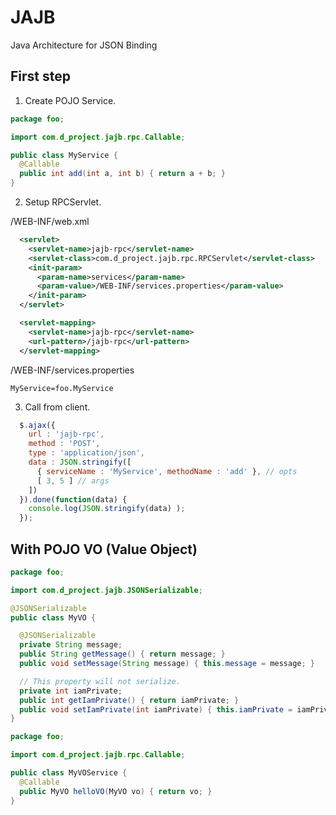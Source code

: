 JAJB
===
Java Architecture for JSON Binding

## First step

1. Create POJO Service.

```java
package foo;

import com.d_project.jajb.rpc.Callable;

public class MyService {
  @Callable
  public int add(int a, int b) { return a + b; }
}
```

2. Setup RPCServlet.

/WEB-INF/web.xml
```xml
  <servlet>
    <servlet-name>jajb-rpc</servlet-name>
    <servlet-class>com.d_project.jajb.rpc.RPCServlet</servlet-class>
    <init-param>
      <param-name>services</param-name>
      <param-value>/WEB-INF/services.properties</param-value>
    </init-param>
  </servlet>

  <servlet-mapping>
    <servlet-name>jajb-rpc</servlet-name>
    <url-pattern>/jajb-rpc</url-pattern>
  </servlet-mapping>
```

/WEB-INF/services.properties
```properties
MyService=foo.MyService
```

3. Call from client.

```javascript
  $.ajax({
    url : 'jajb-rpc',
    method : 'POST',
    type : 'application/json',
    data : JSON.stringify([
      { serviceName : 'MyService', methodName : 'add' }, // opts
      [ 3, 5 ] // args
    ])
  }).done(function(data) {
    console.log(JSON.stringify(data) );
  });
```

## With POJO VO (Value Object)

```java
package foo;

import com.d_project.jajb.JSONSerializable;

@JSONSerializable
public class MyVO {

  @JSONSerializable
  private String message;
  public String getMessage() { return message; }
  public void setMessage(String message) { this.message = message; }

  // This property will not serialize.
  private int iamPrivate;
  public int getIamPrivate() { return iamPrivate; }
  public void setIamPrivate(int iamPrivate) { this.iamPrivate = iamPrivate; }
}
```

```java
package foo;

import com.d_project.jajb.rpc.Callable;

public class MyVOService {
  @Callable
  public MyVO helloVO(MyVO vo) { return vo; }
}
```
